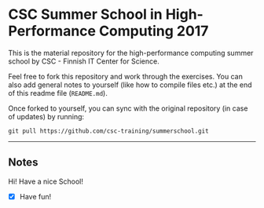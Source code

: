 # CSC Summer School in High-Performance Computing 2017

This is the material repository for the high-performance computing summer school by CSC - Finnish IT Center for Science.

Feel free to fork this repository and work through the exercises. You can also add general notes to yourself (like how to compile files etc.) at the end of this readme file (`README.md`). 

Once forked to yourself, you can sync with the original repository (in case of updates) by running:
```
git pull https://github.com/csc-training/summerschool.git
```

---
## Notes

Hi! Have a nice School!
- [x] Have fun!
